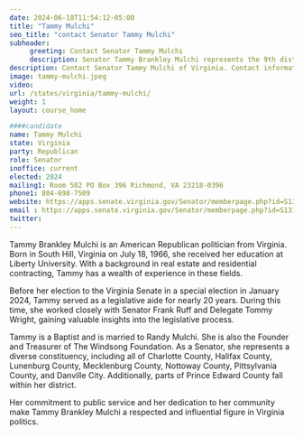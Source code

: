 ```yaml
---
date: 2024-06-18T11:54:12-05:00
title: "Tammy Mulchi"
seo_title: "contact Senator Tammy Mulchi"
subheader:
     greeting: Contact Senator Tammy Mulchi
     description: Senator Tammy Brankley Mulchi represents the 9th district in the Virginia Senate. She assumed office on January 17, 2024. Her current term ends on January 12, 2028.
description: Contact Senator Tammy Mulchi of Virginia. Contact information for Tammy Mulchi includes email address, phone number, and mailing address.
image: tammy-mulchi.jpeg
video:
url: /states/virginia/tammy-mulchi/
weight: 1
layout: course_home

####candidate
name: Tammy Mulchi
state: Virginia
party: Republican
role: Senator
inoffice: current
elected: 2024
mailing1: Room 502 PO Box 396 Richmond, VA 23218-0396
phone1: 804-698-7509
website: https://apps.senate.virginia.gov/Senator/memberpage.php?id=S131/
email : https://apps.senate.virginia.gov/Senator/memberpage.php?id=S131/
twitter: 
---
```

Tammy Brankley Mulchi is an American Republican politician from Virginia. Born in South Hill, Virginia on July 18, 1966, she received her education at Liberty University. With a background in real estate and residential contracting, Tammy has a wealth of experience in these fields.

Before her election to the Virginia Senate in a special election in January 2024, Tammy served as a legislative aide for nearly 20 years. During this time, she worked closely with Senator Frank Ruff and Delegate Tommy Wright, gaining valuable insights into the legislative process.

Tammy is a Baptist and is married to Randy Mulchi. She is also the Founder and Treasurer of The Windsong Foundation. As a Senator, she represents a diverse constituency, including all of Charlotte County, Halifax County, Lunenburg County, Mecklenburg County, Nottoway County, Pittsylvania County, and Danville City. Additionally, parts of Prince Edward County fall within her district.

Her commitment to public service and her dedication to her community make Tammy Brankley Mulchi a respected and influential figure in Virginia politics.

